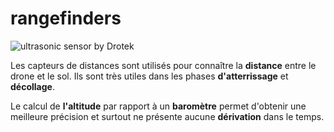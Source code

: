 # rangefinders

![ultrasonic sensor by Drotek](https://drotek.com/wp-content/uploads/2017/01/ultrasonic-sensor-concept-diagram.jpg)

Les capteurs de distances sont utilisés pour connaître la **distance** entre le drone et le sol. Ils sont très utiles dans les phases **d'atterrissage** et **décollage**.

Le calcul de **l'altitude** par rapport à un **baromètre** permet d'obtenir une meilleure précision et surtout ne présente aucune **dérivation** dans le temps.

